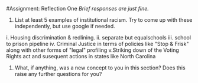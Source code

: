 #Assignment: Reflection One
*Brief responses are just fine.*

1. List at least 5 examples of institutional racism. Try to come up with these independently, but use google if needed.

i. Housing discrimination & redlining.
ii. separate but equalschools
iii. school to prison pipeline
iv. Criminal Justice in terms of policies like "Stop & Frisk" along with other forms of "legal" profiling
v.Striking down of the Voting Rights act and susequent actions in states like North Carolina

1. What, if anything, was a new concept to you in this section? Does this raise any further questions for you?
